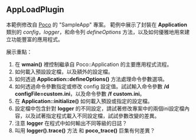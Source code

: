 ﻿## AppLoadPlugin

本範例修改自 [Poco](http://pocoproject.org/) 的 "SampleApp" 專案。 範例中展示了封裝在 **Application** 類別的 *config*，*logger*，和命令列 *defineOptions* 方法，以及如何優雅地用來建立功能豐富的應用程式。

展示重點：

1. 在 **wmain()** 裡控制繼承自 Poco::Application 的主要應用程式流程。
2. 如何載入預設設定檔，以及額外的設定檔。
3. 如何透過 **Application::defineOptions()** 方法處理命令參數選項。
4. 如何透過命令參數指定或修改 config 設定值。試試輸入命令參數 **/d configFile=custom.ini**，以及命令參數 **/f custom.ini**。
5. 在 **Application::initialize()** 如何載入預設或指定的設定檔。
6. 設定檔中包含針對 **logger** 的不同設定，請試著修改專案中的兩個ini設定檔內容，以及試著指定程式載入不同設定檔，試試參數改變的差異。
7. 注意 **logger** 在程式中如何輸出不同等級的日誌？
8. 叫用 **logger().trace()** 方法 和 **poco_trace()** 巨集有何差異？
